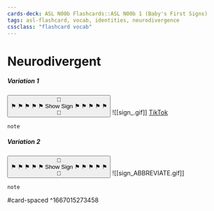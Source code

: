 ```yaml
---
cards-deck: ASL N00b Flashcards::ASL N00b 1 (Baby's First Signs)
tags: asl-flashcard, vocab, identities, neurodivergence
cssclass: "flashcard vocab"
---
```


# Neurodivergent
##### Variation 1
<button class="toggle" id="variation-1" onclick="toggleVariation(this)">👀<br/>⚑ ⚑ ⚑ ⚑ ⚑ Show Sign ⚑ ⚑ ⚑ ⚑ ⚑<br />👐</button>
![[sign_.gif]]
[TikTok](https://tiktok.com)
```
note
```
##### Variation 2
<button class="toggle" id="variation-2"  onclick="toggleVariation(this)">👀<br/>⚑ ⚑ ⚑ ⚑ ⚑ Show Sign ⚑ ⚑ ⚑ ⚑ ⚑<br />👐</button>
![[sign_ABBREVIATE.gif]]
```
note
```
#card-spaced
^1667015273458
